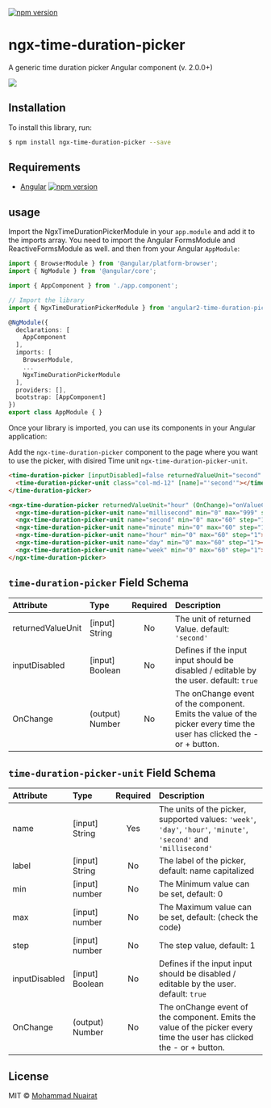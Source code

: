 [![npm version](https://badge.fury.io/js/angular2-time-duration-picker.svg)](https://badge.fury.io/js/angular2-time-duration-picker)
# ngx-time-duration-picker

A generic time duration picker Angular component (v. 2.0.0+)


![](https://raw.githubusercontent.com/MHzarini/angular2-time-duration-picker/master/docs/img/example.png)

## Installation

To install this library, run:

```bash
$ npm install ngx-time-duration-picker --save
```

## Requirements ##
* [Angular](https://angular.io) [![npm version](https://badge.fury.io/js/%40angular%2Fcore.svg)](https://badge.fury.io/js/%40angular%2Fcore)

## usage ##
Import the NgxTimeDurationPickerModule in your `app.module` and add it to the imports array.
You need to import the Angular FormsModule and ReactiveFormsModule as well.
and then from your Angular `AppModule`:

```typescript
import { BrowserModule } from '@angular/platform-browser';
import { NgModule } from '@angular/core';

import { AppComponent } from './app.component';

// Import the library
import { NgxTimeDurationPickerModule } from 'angular2-time-duration-picker';

@NgModule({
  declarations: [
    AppComponent
  ],
  imports: [
    BrowserModule,
    ...
    NgxTimeDurationPickerModule
  ],
  providers: [],
  bootstrap: [AppComponent]
})
export class AppModule { }
```

Once your library is imported, you can use its components in your Angular application:

Add the `ngx-time-duration-picker` component to the page where you want to use the picker, with disired Time unit `ngx-time-duration-picker-unit`.
```html
<time-duration-picker [inputDisabled]=false returnedValueUnit="second" (onChange)="onNumberChanged($event)" class="row">
  <time-duration-picker-unit class="col-md-12" [name]="'second'"></time-duration-picker-unit>
</time-duration-picker>

```
```html
<ngx-time-duration-picker returnedValueUnit="hour" (OnChange)="onValueChanged($event)">
  <ngx-time-duration-picker-unit name="millisecond" min="0" max="999" step="1"></ngx-time-duration-picker-unit>
  <ngx-time-duration-picker-unit name="second" min="0" max="60" step="1"></ngx-time-duration-picker-unit>
  <ngx-time-duration-picker-unit name="minute" min="0" max="60" step="1"></ngx-time-duration-picker-unit>
  <ngx-time-duration-picker-unit name="hour" min="0" max="60" step="1"></ngx-time-duration-picker-unit>
  <ngx-time-duration-picker-unit name="day" min="0" max="60" step="1"></ngx-time-duration-picker-unit>
  <ngx-time-duration-picker-unit name="week" min="0" max="60" step="1"></ngx-time-duration-picker-unit>
</ngx-time-duration-picker>

```
## `time-duration-picker` Field Schema
| Attribute        | Type           | Required  | Description |
| :------------- |:-------------| :-----:| :-----|
| returnedValueUnit | [input] String | No | The unit of returned Value. default: `'second'` |
| inputDisabled | [input] Boolean | No | Defines if the input input should be disabled / editable by the user. default: `true` |
| OnChange | (output) Number | No | The onChange event of the component. Emits the value of the picker every time the user has clicked the - or + button. |
## `time-duration-picker-unit` Field Schema
| Attribute        | Type           | Required  | Description |
| :------------- |:-------------| :-----:| :-----|
| name | [input] String | Yes | The units of the picker, supported values: `'week'`, `'day'`, `'hour'`, `'minute'`, `'second'` and `'millisecond'` |
| label | [input] String | No | The label of the picker, default: name capitalized |
| min | [input] number | No | The Minimum value can be set, default: 0 |
| max | [input] number | No | The Maximum value can be set, default: (check the code) |
| step | [input] number | No | The step value, default: 1 |
| inputDisabled | [input] Boolean | No | Defines if the input input should be disabled / editable by the user. default: `true` |
| OnChange | (output) Number | No | The onChange event of the component. Emits the value of the picker every time the user has clicked the - or + button. |

## License

MIT © [Mohammad Nuairat](mailto:mhn.zarini@gmail.com)
